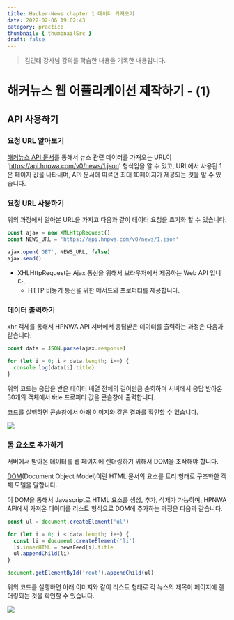 ```yaml
---
title: Hacker-News chapter 1 데이터 가져오기
date: 2022-02-06 19:02:43
category: practice
thumbnail: { thumbnailSrc }
draft: false
---
```


> 김민태 강사님 강의를 학습한 내용을 기록한 내용입니다.

# 해커뉴스 웹 어플리케이션 제작하기 - (1)

## API 사용하기

### 요청 URL 알아보기

[해커뉴스 API 문서](https://github.com/tastejs/hacker-news-pwas/blob/master/docs/api.md)를 통해서 뉴스 관련 데이터를 가져오는 URL이 'https://api.hnpwa.com/v0/news/1.json' 형식임을 알 수 있고, URL에서 사용된 1은 페이지 값을 나타내며, API 문서에 따르면 최대 10페이지가 제공되는 것을 알 수 있습니다.

### 요청 URL 사용하기

위의 과정에서 알아본 URL을 가지고 다음과 같이 데이터 요청을 초기화 할 수 있습니다.

```js
const ajax = new XMLHttpRequest()
const NEWS_URL = 'https://api.hnpwa.com/v0/news/1.json'

ajax.open('GET', NEWS_URL, false)
ajax.send()
```

- XHLHttpRequest는 Ajax 통신을 위해서 브라우저에서 제공하는 Web API 입니다.
  - HTTP 비동기 통신을 위한 메서드와 프로퍼티를 제공합니다.

### 데이터 출력하기

xhr 객체를 통해서 HPNWA API 서버에서 응답받은 데이터를 출력하는 과정은 다음과 같습니다.

```js
const data = JSON.parse(ajax.response)

for (let i = 0; i < data.length; i++) {
  console.log(data[i].title)
}
```

위의 코드는 응답을 받은 데이터 배열 전체의 길이만큼 순회하며 서버에서 응답 받아온 30개의 객체에서 title 프로퍼티 값을 콘솔창에 출력합니다.

코드를 실행하면 콘솔창에서 아래 이미지와 같은 결과를 확인할 수 있습니다.

<img src="https://i.ibb.co/NVs7kgq/2022-02-06-8-22-44.png" />

### 돔 요소로 추가하기

서버에서 받아온 데이터를 웹 페이지에 렌더링하기 위해서 DOM을 조작해야 합니다.

[DOM](https://developer.mozilla.org/ko/docs/Glossary/DOM)(Document Object Model)이란 HTML 문서의 요소를 트리 형태로 구조화한 객체 모델을 말합니다.

이 DOM을 통해서 Javascript로 HTML 요소를 생성, 추가, 삭제가 가능하며, HPNWA API에서 가져온 데이터를 리스트 형식으로 DOM에 추가하는 과정은 다음과 같습니다.

```js
const ul = document.createElement('ul')

for (let i = 0; i < data.length; i++) {
  const li = document.createElement('li')
  li.innerHTML = newsFeed[i].title
  ul.appendChild(li)
}

document.getElementById('root').appendChild(ul)
```

위의 코드를 실행하면 아래 이미지와 같이 리스트 형태로 각 뉴스의 제목이 페이지에 렌더링되는 것을 확인할 수 있습니다.

<img src="https://i.ibb.co/Jyhz5Jf/2022-02-06-8-39-13.png" />

